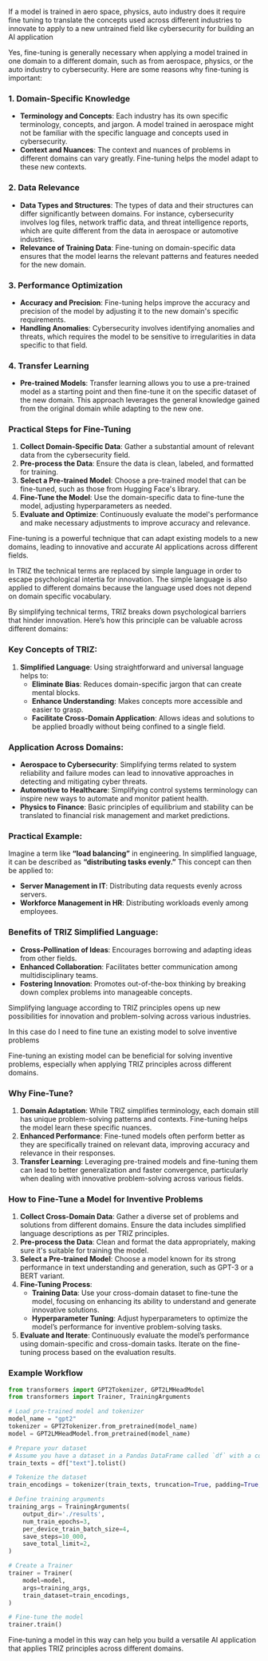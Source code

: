 If a model is trained in aero space, physics, auto industry does it require fine tuning to translate the concepts used across different industries to innovate to apply to a new untrained field like cybersecurity for building an AI application

Yes, fine-tuning is generally necessary when applying a model trained in one domain to a different domain, such as from aerospace, physics, or the auto industry to cybersecurity. Here are some reasons why fine-tuning is important:

### 1. **Domain-Specific Knowledge**
   - **Terminology and Concepts**: Each industry has its own specific terminology, concepts, and jargon. A model trained in aerospace might not be familiar with the specific language and concepts used in cybersecurity.
   - **Context and Nuances**: The context and nuances of problems in different domains can vary greatly. Fine-tuning helps the model adapt to these new contexts.

### 2. **Data Relevance**
   - **Data Types and Structures**: The types of data and their structures can differ significantly between domains. For instance, cybersecurity involves log files, network traffic data, and threat intelligence reports, which are quite different from the data in aerospace or automotive industries.
   - **Relevance of Training Data**: Fine-tuning on domain-specific data ensures that the model learns the relevant patterns and features needed for the new domain.

### 3. **Performance Optimization**
   - **Accuracy and Precision**: Fine-tuning helps improve the accuracy and precision of the model by adjusting it to the new domain's specific requirements.
   - **Handling Anomalies**: Cybersecurity involves identifying anomalies and threats, which requires the model to be sensitive to irregularities in data specific to that field.

### 4. **Transfer Learning**
   - **Pre-trained Models**: Transfer learning allows you to use a pre-trained model as a starting point and then fine-tune it on the specific dataset of the new domain. This approach leverages the general knowledge gained from the original domain while adapting to the new one.

### Practical Steps for Fine-Tuning
1. **Collect Domain-Specific Data**: Gather a substantial amount of relevant data from the cybersecurity field.
2. **Pre-process the Data**: Ensure the data is clean, labeled, and formatted for training.
3. **Select a Pre-trained Model**: Choose a pre-trained model that can be fine-tuned, such as those from Hugging Face's library.
4. **Fine-Tune the Model**: Use the domain-specific data to fine-tune the model, adjusting hyperparameters as needed.
5. **Evaluate and Optimize**: Continuously evaluate the model's performance and make necessary adjustments to improve accuracy and relevance.

Fine-tuning is a powerful technique that can adapt existing models to a new domains, leading to innovative and accurate AI applications across different fields.

In TRIZ the technical terms are replaced by simple language in order to escape psychological intertia for innovation. The simple language is also applied to different domains because the language used does not depend on domain specific vocabulary.

By simplifying technical terms, TRIZ breaks down psychological barriers that hinder innovation. Here’s how this principle can be valuable across different domains:

### Key Concepts of TRIZ:
1. **Simplified Language**: Using straightforward and universal language helps to:
   - **Eliminate Bias**: Reduces domain-specific jargon that can create mental blocks.
   - **Enhance Understanding**: Makes concepts more accessible and easier to grasp.
   - **Facilitate Cross-Domain Application**: Allows ideas and solutions to be applied broadly without being confined to a single field.

### Application Across Domains:
- **Aerospace to Cybersecurity**: Simplifying terms related to system reliability and failure modes can lead to innovative approaches in detecting and mitigating cyber threats.
- **Automotive to Healthcare**: Simplifying control systems terminology can inspire new ways to automate and monitor patient health.
- **Physics to Finance**: Basic principles of equilibrium and stability can be translated to financial risk management and market predictions.

### Practical Example:
Imagine a term like **“load balancing”** in engineering. In simplified language, it can be described as **“distributing tasks evenly.”** This concept can then be applied to:
- **Server Management in IT**: Distributing data requests evenly across servers.
- **Workforce Management in HR**: Distributing workloads evenly among employees.

### Benefits of TRIZ Simplified Language:
- **Cross-Pollination of Ideas**: Encourages borrowing and adapting ideas from other fields.
- **Enhanced Collaboration**: Facilitates better communication among multidisciplinary teams.
- **Fostering Innovation**: Promotes out-of-the-box thinking by breaking down complex problems into manageable concepts.

Simplifying language according to TRIZ principles opens up new possibilities for innovation and problem-solving across various industries.

In this case do I need to fine tune an existing model to solve inventive problems

Fine-tuning an existing model can be beneficial for solving inventive problems, especially when applying TRIZ principles across different domains. 

### **Why Fine-Tune?**
1. **Domain Adaptation**: While TRIZ simplifies terminology, each domain still has unique problem-solving patterns and contexts. Fine-tuning helps the model learn these specific nuances.
2. **Enhanced Performance**: Fine-tuned models often perform better as they are specifically trained on relevant data, improving accuracy and relevance in their responses.
3. **Transfer Learning**: Leveraging pre-trained models and fine-tuning them can lead to better generalization and faster convergence, particularly when dealing with innovative problem-solving across various fields.

### **How to Fine-Tune a Model for Inventive Problems**
1. **Collect Cross-Domain Data**: Gather a diverse set of problems and solutions from different domains. Ensure the data includes simplified language descriptions as per TRIZ principles.
2. **Pre-process the Data**: Clean and format the data appropriately, making sure it's suitable for training the model.
3. **Select a Pre-trained Model**: Choose a model known for its strong performance in text understanding and generation, such as GPT-3 or a BERT variant.
4. **Fine-Tuning Process**:
   - **Training Data**: Use your cross-domain dataset to fine-tune the model, focusing on enhancing its ability to understand and generate innovative solutions.
   - **Hyperparameter Tuning**: Adjust hyperparameters to optimize the model’s performance for inventive problem-solving tasks.
5. **Evaluate and Iterate**: Continuously evaluate the model’s performance using domain-specific and cross-domain tasks. Iterate on the fine-tuning process based on the evaluation results.

### Example Workflow
```python
from transformers import GPT2Tokenizer, GPT2LMHeadModel
from transformers import Trainer, TrainingArguments

# Load pre-trained model and tokenizer
model_name = "gpt2"
tokenizer = GPT2Tokenizer.from_pretrained(model_name)
model = GPT2LMHeadModel.from_pretrained(model_name)

# Prepare your dataset
# Assume you have a dataset in a Pandas DataFrame called `df` with a column `text`
train_texts = df["text"].tolist()

# Tokenize the dataset
train_encodings = tokenizer(train_texts, truncation=True, padding=True, max_length=512)

# Define training arguments
training_args = TrainingArguments(
    output_dir='./results',          
    num_train_epochs=3,              
    per_device_train_batch_size=4,  
    save_steps=10_000,               
    save_total_limit=2,              
)

# Create a Trainer
trainer = Trainer(
    model=model,                        
    args=training_args,                  
    train_dataset=train_encodings,        
)

# Fine-tune the model
trainer.train()
```

Fine-tuning a model in this way can help you build a versatile AI application that applies TRIZ principles across different domains.
